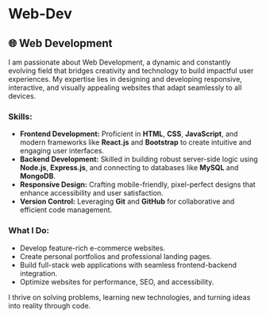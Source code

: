 # Web-Dev


## 🌐 Web Development

<p>I am passionate about Web Development, a dynamic and constantly evolving field that bridges creativity and technology to build impactful user experiences. My expertise lies in designing and developing responsive, interactive, and visually appealing websites that adapt seamlessly to all devices. 

### Skills:
- **Frontend Development:** Proficient in **HTML**, **CSS**, **JavaScript**, and modern frameworks like **React.js** and **Bootstrap** to create intuitive and engaging user interfaces.
- **Backend Development:** Skilled in building robust server-side logic using **Node.js**, **Express.js**, and connecting to databases like **MySQL** and **MongoDB**.
- **Responsive Design:** Crafting mobile-friendly, pixel-perfect designs that enhance accessibility and user satisfaction.
- **Version Control:** Leveraging **Git** and **GitHub** for collaborative and efficient code management.

### What I Do:
- Develop feature-rich e-commerce websites.
- Create personal portfolios and professional landing pages.
- Build full-stack web applications with seamless frontend-backend integration.
- Optimize websites for performance, SEO, and accessibility.

I thrive on solving problems, learning new technologies, and turning ideas into reality through code.</p>

